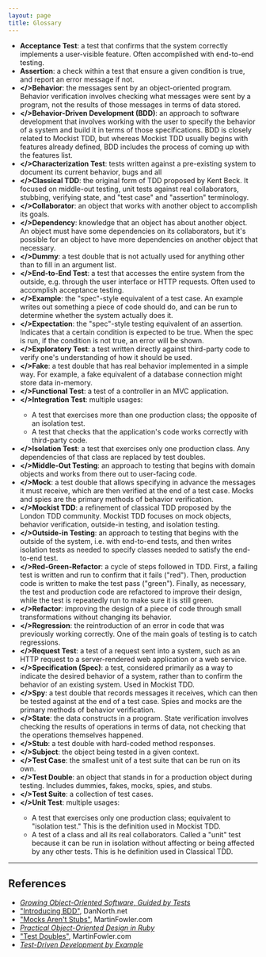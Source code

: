 ```yaml
---
layout: page
title: Glossary
---
```


* <a name="acceptance-test"></a>**Acceptance Test**: a test that confirms that the system correctly implements a user-visible feature. Often accomplished with end-to-end testing.
* **<a name="assertion"></a>Assertion**: a check within a test that ensure a given condition is true, and report an error message if not.
* **<a name="behavior"></>Behavior**: the messages sent by an object-oriented program. Behavior verification involves checking what messages were sent by a program, not the results of those messages in terms of data stored.
* **<a name="bdd"></>Behavior-Driven Development (BDD)**: an approach to software development that involves working with the user to specify the behavior of a system and build it in terms of those specifications. BDD is closely related to Mockist TDD, but whereas Mockist TDD usually begins with features already defined, BDD includes the process of coming up with the features list.
* **<a name="characterization-test"></>Characterization Test**: tests written against a pre-existing system to document its current behavior, bugs and all
* **<a name="classical-tdd"></>Classical TDD**: the original form of TDD proposed by Kent Beck. It focused on middle-out testing, unit tests against real collaborators, stubbing, verifying state, and "test case" and "assertion" terminology.
* **<a name="collaborator"></>Collaborator**: an object that works with another object to accomplish its goals.
* **<a name="dependency"></>Dependency**: knowledge that an object has about another object. An object must have some dependencies on its collaborators, but it's possible for an object to have more dependencies on another object that necessary.
* **<a name="dummy"></>Dummy**: a test double that is not actually used for anything other than to fill in an argument list.
* **<a name="end-to-end-test"></>End-to-End Test**: a test that accesses the entire system from the outside, e.g. through the user interface or HTTP requests. Often used to accomplish acceptance testing.
* **<a name="example"></>Example**: the "spec"-style equivalent of a test case. An example writes out something a piece of code should do, and can be run to determine whether the system actually does it.
* **<a name="expectation"></>Expectation**: the "spec"-style testing equivalent of an assertion. Indicates that a certain condition is expected to be true. When the spec is run, if the condition is not true, an error will be shown.
* **<a name="exploratory-test"></>Exploratory Test**: a test written directly against third-party code to verify one's understanding of how it should be used.
* **<a name="fake"></>Fake**: a test double that has real behavior implemented in a simple way. For example, a fake equivalent of a database connection might store data in-memory.
* **<a name="functional-test"></>Functional Test**: a test of a controller in an MVC application.
* **<a name="integration-test"></>Integration Test**: multiple usages:
	* A test that exercises more than one production class; the opposite of an isolation test.
	* A test that checks that the application's code works correctly with third-party code.
* **<a name="isolation-test"></>Isolation Test**: a test that exercises only one production class. Any dependencies of that class are replaced by test doubles.
* **<a name="middle-out-testing"></>Middle-Out Testing**: an approach to testing that begins with domain objects and works from there out to user-facing code.
* **<a name="mock"></>Mock**: a test double that allows specifying in advance the messages it must receive, which are then verified at the end of a test case. Mocks and spies are the primary methods of behavior verification.
* **<a name="mockist-tdd"></>Mockist TDD**: a refinement of classical TDD proposed by the London TDD community. Mockist TDD focuses on mock objects, behavior verification, outside-in testing, and isolation testing.
* **<a name="outside-in-testing"></>Outside-in Testing**: an approach to testing that begins with the outside of the system, i.e. with end-to-end tests, and then writes isolation tests as needed to specify classes needed to satisfy the end-to-end test.
* **<a name="red-green-refactor"></>Red-Green-Refactor**: a cycle of steps followed in TDD. First, a failing test is written and run to confirm that it fails ("red"). Then, production code is written to make the test pass ("green"). Finally, as necessary, the test and production code are refactored to improve their design, while the test is repeatedly run to make sure it is still green.
* **<a name="refactor"></>Refactor**: improving the design of a piece of code through small transformations without changing its behavior.
* **<a name="regression"></>Regression**: the reintroduction of an error in code that was previously working correctly. One of the main goals of testing is to catch regressions.
* **<a name="request-test"></>Request Test**: a test of a request sent into a system, such as an HTTP request to a server-rendered web application or a web service.
* **<a name="spec"></>Specification (Spec)**: a test, considered primarily as a way to indicate the desired behavior of a system, rather than to confirm the behavior of an existing system. Used in Mockist TDD.
* **<a name="spy"></>Spy**: a test double that records messages it receives, which can then be tested against at the end of a test case. Spies and mocks are the primary methods of behavior verification.
* **<a name="state"></>State**: the data constructs in a program. State verification involves checking the results of operations in terms of data, not checking that the operations themselves happened.
* **<a name="stub"></>Stub**: a test double with hard-coded method responses.
* **<a name=""></>Subject**: the object being tested in a given context.
* **<a name="test-case"></>Test Case**: the smallest unit of a test suite that can be run on its own.
* **<a name="test-double"></>Test Double**: an object that stands in for a production object during testing. Includes dummies, fakes, mocks, spies, and stubs.
* **<a name="test-suite"></>Test Suite**: a collection of test cases.
* **<a name="unit-test"></>Unit Test**: multiple usages:
	* A test that exercises only one production class; equivalent to "isolation test." This is the definition used in Mockist TDD.
	* A test of a class and all its real collaborators. Called a "unit" test because it can be run in isolation without affecting or being affected by any other tests. This is he definition used in Classical TDD.

---

##  References

* [*Growing Object-Oriented Software, Guided by Tests*](http://www.informit.com/store/growing-object-oriented-software-guided-by-tests-9780321503626)
* ["Introducing BDD"](https://dannorth.net/introducing-bdd/), DanNorth.net
* ["Mocks Aren't Stubs"](http://martinfowler.com/articles/mocksArentStubs.html), MartinFowler.com
* [*Practical Object-Oriented Design in Ruby*](http://www.poodr.com/)
* ["Test Doubles"](http://www.martinfowler.com/bliki/TestDouble.html), MartinFowler.com
* [*Test-Driven Development by Example*](https://www.amazon.com/Test-Driven-Development-Kent-Beck/dp/0321146530)